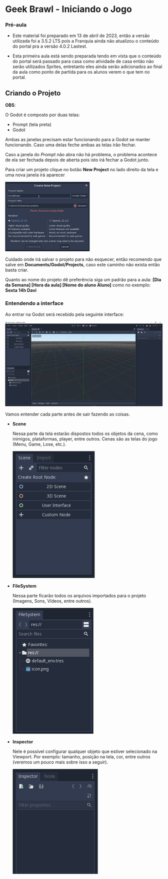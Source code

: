 # Geek Brawl - Iniciando o Jogo

### Pré-aula
* Este material foi preparado em 13 de abril de 2023, então a versão utilizada foi a 3.5.2 LTS pois a Franquia ainda não atualizou o conteúdo do portal pra a versão 4.0.2 Lastest.

* Esta primeira aula está sendo preparada tendo em vista que o conteúdo do portal será passado para casa como atividade de casa então não serão utilizados Sprites, entretanto eles ainda serão adicionados ao final da aula como ponto de partida para os alunos verem o que tem no portal.

## Criando o Projeto
**OBS**:


O Godot é composto por duas telas:
* Prompt (tela preta)
* Godot

Ambas as janelas precisam estar funcionando para a Godot se manter funcionando. Caso uma delas feche ambas as telas irão fechar.


Caso a janela do *Prompt* não abra não há problema, o problema acontece de ela ser fechada depois de aberta pois isto irá fechar a Godot junto.


Para criar um projeto clique no botão **New Project** no lado direito da tela e uma nova janela irá aparecer


![001](Screenshots/001.png "001")


Cuidado onde irá salvar o projeto para não esquecer, então recomendo que salve em **Documents/Godot/Projects**, caso este caminho não exista então basta criar.


Quanto ao nome do projeto dê preferência siga um padrão para a aula: **[Dia da Semana] [Hora da aula] [Nome do aluno Aluno]** como no exemplo: **Sexta 14h Davi**


### Entendendo a interface
Ao entrar na Godot será recebido pela seguinte interface:


![001](Screenshots/002.png)


Vamos entender cada parte antes de sair fazendo as coisas.


* **Scene**
  

  Nessa parte da tela estarão dispostos todos os objetos da cena, como inimigos, plataformas, player, entre outros. Cenas são as telas do jogo (Menu, Game, Lose, etc.). 


  ![003](Screenshots/003.png)

* **FileSystem**
  

  Nessa parte ficarão todos os arquivos importados para o projeto (Imagens, Sons, Vídeos, entre outros). 


  ![004](Screenshots/004.png)

* **Inspector**
  
  
  Nele é possível configurar qualquer objeto que estiver selecionado na Viewport. Por exemplo: tamanho, posição na tela, cor, entre outros (veremos um pouco mais sobre isso a seguir). 


  ![005](Screenshots/005.png)